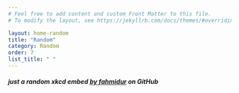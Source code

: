 ```yaml
---
# Feel free to add content and custom Front Matter to this file.
# To modify the layout, see https://jekyllrb.com/docs/themes/#overriding-theme-defaults

layout: home-random
title: "Random"
category: Random
order: 7
list_title: " "
---
```

<link rel='stylesheet' href='http://xkcd-embedder.fahmidur.us/css/xkcd-embedder.css'/>
<div class='xkcd-embed shadow' data-id='random' style="height=200px;"></div>
<h5>just a random xkcd embed <a href="https://github.com/fahmidur/xkcd-embedder"> by fahmidur</a> on GitHub</h5>
<script src='http://xkcd-embedder.fahmidur.us/js/xkcd-embedder.js'></script>

